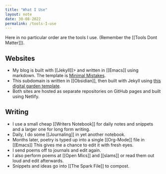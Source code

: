 ```yaml
---
title: "What I Use"
layout: note
date: 30-08-2022
permalink: /tools-I-use
---
```


Here in no particular order are the tools I use. (Remember the [[Tools Dont Matter]]). 

## Websites

-   My blog is built with [[Jekyll]]> and written in [[Emacs]] using markdown. The template is <a href="https://mmistakes.github.io/minimal-mistakes/" >Minimal Mistakes</a>.
-   This subdomain is written in [[Obsidian]], then built with Jekyll using <a href=“https://digital-garden-jekyll-template.netlify.app/”>this digital garden template</a>.
-   Both sites are hosted as separate repositories on GitHub pages and built using Netlify.

## Writing

-   I use a small cheap [[Writers Notebook]] for daily notes and snippets and a larger one for long form writing.
-   Daily, I do some [[Journaling]] in yet another notebook.
-   Months later, poetry is typed up into a single [[Org-Mode]] file in [[Emacs]] This gives me a chance to edit it with fresh eyes.
-   I send poems off to journals and edit again.
-   I also perform poems at [[Open Mics]] and [[slams]] or read them out loud and edit afterwards.
-   Snippets and ideas go into [[The Spark File]] to compost.
